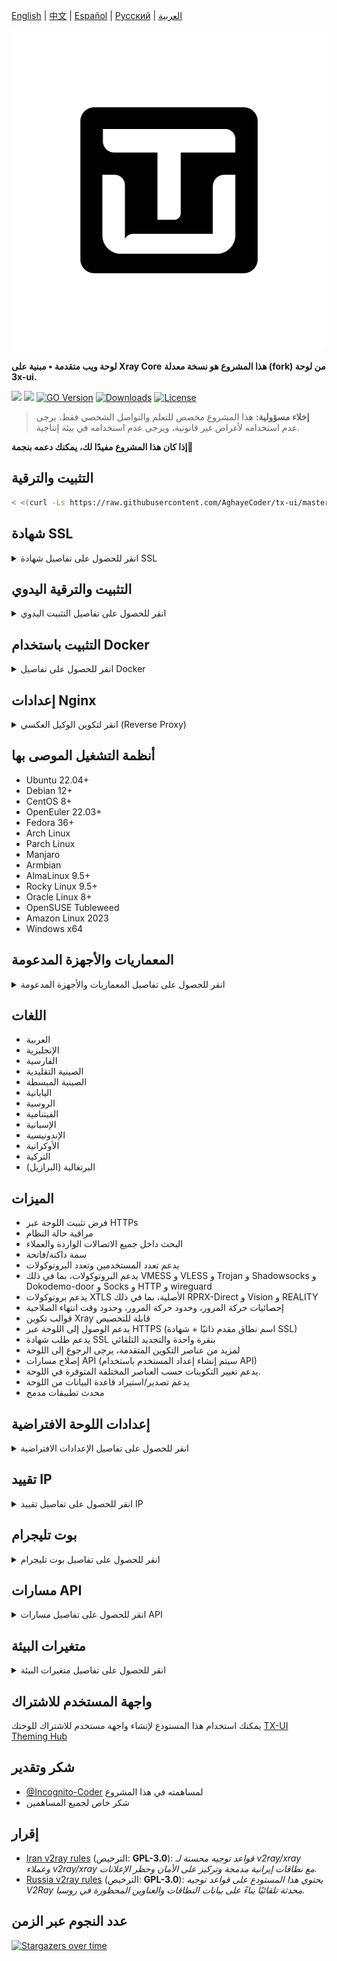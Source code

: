 [English](/README.md) | [中文](/README.zh_CN.md) | [Español](/README.es_ES.md) | [Русский](/README.ru_RU.md) | [العربية](#)

<p align="center">
  <picture>
    <img alt="tx-ui" src="./media/tx-ui-dark.png" style="width:512px;height:512px;">
  </picture>
</p>

**لوحة ويب متقدمة • مبنية على Xray Core**
**هذا المشروع هو نسخة معدلة (fork) من لوحة 3x-ui.**

[![](https://img.shields.io/github/v/release/AghayeCoder/tx-ui.svg)](https://github.com/AghayeCoder/tx-ui/releases)
[![](https://img.shields.io/github/actions/workflow/status/AghayeCoder/tx-ui/release.yml.svg)](#)
[![GO Version](https://img.shields.io/github/go-mod/go-version/AghayeCoder/tx-ui.svg)](#)
[![Downloads](https://img.shields.io/github/downloads/AghayeCoder/tx-ui/total.svg)](#)
[![License](https://img.shields.io/badge/license-GPL%20V3-blue.svg?longCache=true)](https://www.gnu.org/licenses/gpl-3.0.en.html)

> **إخلاء مسؤولية:** هذا المشروع مخصص للتعلم والتواصل الشخصي فقط، يرجى عدم استخدامه لأغراض غير قانونية، ويرجى عدم
> استخدامه في بيئة إنتاجية.

**إذا كان هذا المشروع مفيدًا لك، يمكنك دعمه بنجمة**:star2:

## التثبيت والترقية

```bash
< <(curl -Ls https://raw.githubusercontent.com/AghayeCoder/tx-ui/master/install.sh)
```

## شهادة SSL

<details>
  <summary>انقر للحصول على تفاصيل شهادة SSL</summary>

### ACME

لإدارة شهادات SSL باستخدام ACME:

1. تأكد من أن نطاقك موجه بشكل صحيح إلى الخادم.
2. قم بتشغيل الأمر `x-ui` في الطرفية، ثم اختر `إدارة شهادات SSL`.
3. ستظهر لك الخيارات التالية:

    - **الحصول على SSL:** للحصول على شهادات SSL.
    - **إلغاء:** لإلغاء شهادات SSL الحالية.
    - **تجديد إجباري:** لفرض تجديد شهادات SSL.
    - **عرض النطاقات الحالية:** لعرض جميع شهادات النطاقات المتاحة على الخادم.
    - **تعيين مسارات الشهادة للوحة:** لتحديد شهادة نطاقك التي ستستخدمها اللوحة.

### Certbot

لتثبيت واستخدام Certbot:

```sh
apt-get install certbot -y
certbot certonly --standalone --agree-tos --register-unsafely-without-email -d yourdomain.com
certbot renew --dry-run
```

### Cloudflare

يتضمن البرنامج النصي للإدارة تطبيقًا مدمجًا لشهادة SSL لـ Cloudflare. لاستخدام هذا البرنامج النصي للتقدم بطلب للحصول على
شهادة، تحتاج إلى ما يلي:

- البريد الإلكتروني المسجل في Cloudflare
- مفتاح API العالمي لـ Cloudflare
- يجب أن يتم توجيه اسم النطاق إلى الخادم الحالي من خلال Cloudflare

**كيفية الحصول على مفتاح API العالمي لـ Cloudflare:**

1. قم بتشغيل الأمر `x-ui` في الطرفية، ثم اختر `شهادة SSL من Cloudflare`.
2. قم بزيارة الرابط: [Cloudflare API Tokens](https://dash.cloudflare.com/profile/api-tokens).
3. انقر على "View Global API Key" (انظر لقطة الشاشة أدناه):
   ![](./media/APIKey1.PNG)
4. قد تحتاج إلى إعادة مصادقة حسابك. بعد ذلك، سيتم عرض مفتاح API (انظر لقطة الشاشة أدناه):
   ![](./media/APIKey2.png)

عند الاستخدام، ما عليك سوى إدخال `اسم النطاق` و`البريد الإلكتروني` و`مفتاح API`. الرسم التوضيحي كما يلي:
![](./media/DetailEnter.png)

</details>

## التثبيت والترقية اليدوي

<details>
  <summary>انقر للحصول على تفاصيل التثبيت اليدوي</summary>

#### الاستخدام

1. لتنزيل أحدث إصدار من الحزمة المضغوطة مباشرة إلى الخادم الخاص بك، قم بتشغيل الأمر التالي:

```bash
ARCH=$(uname -m)
case "${ARCH}" in
  x86_64 | x64 | amd64) XUI_ARCH="amd64" ;; 
  i*86 | x86) XUI_ARCH="386" ;; 
  armv8* | armv8 | arm64 | aarch64) XUI_ARCH="arm64" ;; 
  armv7* | armv7) XUI_ARCH="armv7" ;; 
  armv6* | armv6) XUI_ARCH="armv6" ;; 
  armv5* | armv5) XUI_ARCH="armv5" ;; 
  s390x) echo 's390x' ;; 
  *) XUI_ARCH="amd64" ;; 
esac

wget https://github.com/AghayeCoder/tx-ui/releases/latest/download/x-ui-linux-${XUI_ARCH}.tar.gz
```

2. بمجرد تنزيل الحزمة المضغوطة، قم بتنفيذ الأوامر التالية لتثبيت أو ترقية x-ui:

```bash
ARCH=$(uname -m)
case "${ARCH}" in
  x86_64 | x64 | amd64) XUI_ARCH="amd64" ;; 
  i*86 | x86) XUI_ARCH="386" ;; 
  armv8* | armv8 | arm64 | aarch64) XUI_ARCH="arm64" ;; 
  armv7* | armv7) XUI_ARCH="armv7" ;; 
  armv6* | armv6) XUI_ARCH="armv6" ;; 
  armv5* | armv5) XUI_ARCH="armv5" ;; 
  s390x) echo 's390x' ;; 
  *) XUI_ARCH="amd64" ;; 
esac

cd /root/ 
rm -rf x-ui/ /usr/local/x-ui/ /usr/bin/x-ui
tar zxvf x-ui-linux-${XUI_ARCH}.tar.gz
chmod +x x-ui/x-ui x-ui/bin/xray-linux-* x-ui/x-ui.sh
cp x-ui/x-ui.sh /usr/bin/x-ui
cp -f x-ui/x-ui.service /etc/systemd/system/
mv x-ui/ /usr/local/
systemctl daemon-reload
systemctl enable x-ui
systemctl restart x-ui
```

</details>

## التثبيت باستخدام Docker

<details>
  <summary>انقر للحصول على تفاصيل Docker</summary>

#### الاستخدام

1. **تثبيت Docker:**

   ```bash
   bash <(curl -sSL https://get.docker.com)
   ```

2. **استنساخ مستودع المشروع:**

   ```bash
   git clone https://github.com/AghayeCoder/tx-ui.git
   cd tx-ui
   ```

3. **بدء الخدمة:**

   ```bash
   docker compose up -d
   ```

أضف علامة `--pull always` لجعل Docker يعيد إنشاء الحاوية تلقائيًا إذا تم سحب صورة أحدث.
راجع https://docs.docker.com/reference/cli/docker/container/run/#pull لمزيد من المعلومات.

**أو**

   ```bash
   docker run -itd \
      -e XRAY_VMESS_AEAD_FORCED=false \
      -v $PWD/db/:/etc/x-ui/ \
      -v $PWD/cert/:/root/cert/ \
      --network=host \
      --restart=unless-stopped \
      --name tx-ui \
      ghcr.io/aghayecoder/tx-ui:latest
   ```

4. **التحديث إلى أحدث إصدار:**

   ```bash
   cd tx-ui
   docker compose down
   docker compose pull tx-ui
   docker compose up -d
   ```

5. **إزالة tx-ui من Docker:**

   ```bash
   docker stop tx-ui
   docker rm tx-ui
   cd --
   rm -r tx-ui
   ```

</details>

## إعدادات Nginx

<details>
  <summary>انقر لتكوين الوكيل العكسي (Reverse Proxy)</summary>

#### وكيل Nginx العكسي

```nginx
location / {
    proxy_set_header X-Forwarded-For $proxy_add_x_forwarded_for;
    proxy_set_header X-Forwarded-Proto $scheme;
    proxy_set_header Host $http_host;
    proxy_set_header X-Real-IP $remote_addr;
    proxy_set_header Range $http_range;
    proxy_set_header If-Range $http_if_range; 
    proxy_redirect off;
    proxy_pass http://127.0.0.1:2053;
}
```

#### مسار فرعي لـ Nginx

- تأكد من أن "مسار URI" في إعدادات لوحة `/sub` هو نفسه.
- يجب أن ينتهي `url` في إعدادات اللوحة بـ `/`.

```nginx
location /sub {
    proxy_set_header X-Forwarded-For $proxy_add_x_forwarded_for;
    proxy_set_header X-Forwarded-Proto $scheme;
    proxy_set_header Host $http_host;
    proxy_set_header X-Real-IP $remote_addr;
    proxy_set_header Range $http_range;
    proxy_set_header If-Range $http_if_range; 
    proxy_redirect off;
    proxy_pass http://127.0.0.1:2053;
}
```

</details>

## أنظمة التشغيل الموصى بها

- Ubuntu 22.04+
- Debian 12+
- CentOS 8+
- OpenEuler 22.03+
- Fedora 36+
- Arch Linux
- Parch Linux
- Manjaro
- Armbian
- AlmaLinux 9.5+
- Rocky Linux 9.5+
- Oracle Linux 8+
- OpenSUSE Tubleweed
- Amazon Linux 2023
- Windows x64

## المعماريات والأجهزة المدعومة

<details>
  <summary>انقر للحصول على تفاصيل المعماريات والأجهزة المدعومة</summary>

توفر منصتنا التوافق مع مجموعة متنوعة من المعماريات والأجهزة، مما يضمن المرونة عبر بيئات الحوسبة المختلفة. فيما يلي
المعماريات الرئيسية التي ندعمها:

- **amd64**: هذه المعمارية السائدة هي المعيار لأجهزة الكمبيوتر الشخصية والخوادم، وتستوعب معظم أنظمة التشغيل الحديثة
  بسلاسة.

- **x86 / i386**: معتمدة على نطاق واسع في أجهزة الكمبيوتر المكتبية والمحمولة، تتمتع هذه المعمارية بدعم واسع من العديد من
  أنظمة التشغيل والتطبيقات، بما في ذلك على سبيل المثال لا الحصر أنظمة Windows و macOS و Linux.

- **armv8 / arm64 / aarch64**: مصممة خصيصًا للأجهزة المحمولة والمدمجة المعاصرة، مثل الهواتف الذكية والأجهزة اللوحية،
  وتتمثل هذه المعمارية في أجهزة مثل Raspberry Pi 4 و Raspberry Pi 3 و Raspberry Pi Zero 2/Zero 2 W و Orange Pi 3 LTS
  والمزيد.

- **armv7 / arm / arm32**: تعمل كمعمارية للأجهزة المحمولة والمدمجة القديمة، ولا تزال تستخدم على نطاق واسع في أجهزة مثل
  Orange Pi Zero LTS و Orange Pi PC Plus و Raspberry Pi 2 وغيرها.

- **armv6 / arm / arm32**: موجهة للأجهزة المدمجة القديمة جدًا، هذه المعمارية، على الرغم من أنها أقل انتشارًا، لا تزال
  قيد الاستخدام. تعتمد أجهزة مثل Raspberry Pi 1 و Raspberry Pi Zero/Zero W على هذه المعمارية.

- **armv5 / arm / arm32**: معمارية أقدم مرتبطة بشكل أساسي بالأنظمة المدمجة المبكرة، وهي أقل شيوعًا اليوم ولكن لا يزال من
  الممكن العثور عليها في الأجهزة القديمة مثل إصدارات Raspberry Pi المبكرة وبعض الهواتف الذكية القديمة.

- **s390x**: تُستخدم هذه المعمارية بشكل شائع في أجهزة الكمبيوتر المركزية من IBM وتوفر أداءً وموثوقية عالية لأعباء عمل
  المؤسسات.

</details>

## اللغات

- العربية
- الإنجليزية
- الفارسية
- الصينية التقليدية
- الصينية المبسطة
- اليابانية
- الروسية
- الفيتنامية
- الإسبانية
- الإندونيسية
- الأوكرانية
- التركية
- البرتغالية (البرازيل)

## الميزات

- فرض تثبيت اللوحة عبر HTTPs
- مراقبة حالة النظام
- البحث داخل جميع الاتصالات الواردة والعملاء
- سمة داكنة/فاتحة
- يدعم تعدد المستخدمين وتعدد البروتوكولات
- يدعم البروتوكولات، بما في ذلك VMESS و VLESS و Trojan و Shadowsocks و Dokodemo-door و Socks و HTTP و wireguard
- يدعم بروتوكولات XTLS الأصلية، بما في ذلك RPRX-Direct و Vision و REALITY
- إحصائيات حركة المرور، وحدود حركة المرور، وحدود وقت انتهاء الصلاحية
- قوالب تكوين Xray قابلة للتخصيص
- يدعم الوصول إلى اللوحة عبر HTTPS (اسم نطاق مقدم ذاتيًا + شهادة SSL)
- يدعم طلب شهادة SSL بنقرة واحدة والتجديد التلقائي
- لمزيد من عناصر التكوين المتقدمة، يرجى الرجوع إلى اللوحة
- إصلاح مسارات API (سيتم إنشاء إعداد المستخدم باستخدام API)
- يدعم تغيير التكوينات حسب العناصر المختلفة المتوفرة في اللوحة.
- يدعم تصدير/استيراد قاعدة البيانات من اللوحة
- محدث تطبيقات مدمج

## إعدادات اللوحة الافتراضية

<details>
  <summary>انقر للحصول على تفاصيل الإعدادات الافتراضية</summary>

### اسم المستخدم وكلمة المرور والمنفذ ومسار الويب الأساسي

إذا اخترت عدم تعديل هذه الإعدادات، فسيتم إنشاؤها بشكل عشوائي (لا ينطبق هذا على Docker).

**الإعدادات الافتراضية لـ Docker:**

- **اسم المستخدم:** admin
- **كلمة المرور:** admin
- **المنفذ:** 2053

### إدارة قاعدة البيانات:

يمكنك إجراء نسخ احتياطي واستعادة لقاعدة البيانات بسهولة مباشرة من اللوحة.

- **مسار قاعدة البيانات:**
    - `/etc/x-ui/x-ui.db`

### مسار الويب الأساسي

1. **إعادة تعيين مسار الويب الأساسي:**
    - افتح الطرفية الخاصة بك.
    - قم بتشغيل الأمر `x-ui`.
    - حدد خيار `إعادة تعيين مسار الويب الأساسي`.

2. **إنشاء أو تخصيص المسار:**
    - سيتم إنشاء المسار بشكل عشوائي، أو يمكنك إدخال مسار مخصص.

3. **عرض الإعدادات الحالية:**
    - لعرض إعداداتك الحالية، استخدم الأمر `x-ui settings` في الطرفية أو `عرض الإعدادات الحالية` في `x-ui`.

### توصية أمنية:

- لتعزيز الأمان، استخدم كلمة طويلة وعشوائية في بنية عنوان URL الخاص بك.

**أمثلة:**

- `http://ip:port/*webbasepath*/panel`
- `http://domain:port/*webbasepath*/panel`

</details>

## تقييد IP

<details>
  <summary>انقر للحصول على تفاصيل تقييد IP</summary>

#### الاستخدام

**ملاحظة:** لن يعمل تقييد IP بشكل صحيح عند استخدام نفق IP.

لتمكين وظيفة تقييد IP، تحتاج إلى تثبيت `fail2ban` والملفات المطلوبة باتباع الخطوات التالية:

1. قم بتشغيل الأمر `x-ui` في الطرفية، ثم اختر `إدارة تقييد IP`.
2. سترى الخيارات التالية:

    - **تغيير مدة الحظر:** ضبط مدة الحظر.
    - **رفع الحظر عن الجميع:** رفع جميع عمليات الحظر الحالية.
    - **التحقق من السجلات:** مراجعة السجلات.
    - **حالة Fail2ban:** التحقق من حالة `fail2ban`.
    - **إعادة تشغيل Fail2ban:** إعادة تشغيل خدمة `fail2ban`.
    - **إلغاء تثبيت Fail2ban:** إلغاء تثبيت Fail2ban مع التكوين.

3. أضف مسارًا لسجل الوصول على اللوحة عن طريق تعيين `تكوينات Xray/سجل/سجل الوصول` إلى `./access.log` ثم احفظ وأعد تشغيل
   xray.

</details>

## بوت تليجرام

<details>
  <summary>انقر للحصول على تفاصيل بوت تليجرام</summary>

#### الاستخدام

تدعم لوحة الويب حركة المرور اليومية، وتسجيل الدخول إلى اللوحة، والنسخ الاحتياطي لقاعدة البيانات، وحالة النظام، ومعلومات
العميل، وغيرها من الإشعارات والوظائف من خلال بوت تليجرام. لاستخدام البوت، تحتاج إلى تعيين المعلمات المتعلقة بالبوت في
اللوحة، بما في ذلك:

- توكن تليجرام
- معرف (معرفات) دردشة المسؤول
- وقت الإشعار (بصيغة cron)
- إشعار تاريخ انتهاء الصلاحية
- إشعار سقف حركة المرور
- النسخ الاحتياطي لقاعدة البيانات
- إشعار تحميل وحدة المعالجة المركزية

**صيغة مرجعية:**

- `30 * * * * *` - إشعار في الثانية 30 من كل دقيقة
- `0 */10 * * * *` - إشعار في الثانية الأولى من كل 10 دقائق
- `@hourly` - إشعار كل ساعة
- `@daily` - إشعار يومي (00:00 صباحًا)
- `@weekly` - إشعار أسبوعي
- `@every 8h` - إشعار كل 8 ساعات

### ميزات بوت تليجرام

- تقارير دورية
- إشعار تسجيل الدخول
- إشعار عتبة وحدة المعالجة المركزية
- عتبة لوقت انتهاء الصلاحية وحركة المرور للإبلاغ مسبقًا
- دعم قائمة تقارير العميل إذا تمت إضافة اسم مستخدم تليجرام الخاص بالعميل إلى تكوينات المستخدم
- دعم تقرير حركة مرور تليجرام الذي يتم البحث عنه باستخدام UUID (VMESS/VLESS) أو كلمة المرور (TROJAN) - بشكل مجهول
- بوت قائم على القائمة
- البحث عن عميل عن طريق البريد الإلكتروني (للمسؤول فقط)
- التحقق من جميع الاتصالات الواردة
- التحقق من حالة الخادم
- التحقق من المستخدمين المستنفدين
- تلقي نسخة احتياطية عند الطلب وفي التقارير الدورية
- بوت متعدد اللغات

### إعداد بوت تليجرام

- ابدأ [Botfather](https://t.me/BotFather) في حساب تليجرام الخاص بك:
  ![Botfather](./media/botfather.png)

- أنشئ بوتًا جديدًا باستخدام الأمر /newbot: سيطرح عليك سؤالين، اسم واسم مستخدم لبوتك. لاحظ أن اسم المستخدم يجب أن ينتهي
  بكلمة "bot".
  ![Create new bot](./media/newbot.png)

- ابدأ البوت الذي أنشأته للتو. يمكنك العثور على رابط البوت الخاص بك هنا.
  ![token](./media/token.png)

- أدخل لوحتك وقم بتكوين إعدادات بوت تليجرام كما هو موضح أدناه:
  ![Panel Config](./media/panel-bot-config.png)

أدخل توكن البوت الخاص بك في حقل الإدخال رقم 3.
أدخل معرف المستخدم في حقل الإدخال رقم 4. ستكون حسابات تليجرام التي تحمل هذا المعرف هي مسؤول البوت. (يمكنك إدخال أكثر من
واحد، فقط افصل بينها بـ ,)

- كيف تحصل على معرف مستخدم تليجرام؟ استخدم هذا [البوت](https://t.me/useridinfobot)، ابدأ البوت وسيعطيك معرف مستخدم
  تليجرام.
  ![User ID](./media/user-id.png)

</details>

## مسارات API

<details>
  <summary>انقر للحصول على تفاصيل مسارات API</summary>

#### الاستخدام

- [توثيق API](https://www.postman.com/aghayecoder/tx-ui/collection/q1l5l0u/tx-ui)
- `/login` مع بيانات المستخدم `POST`: `{username: '', password: ''}` لتسجيل الدخول
- `/panel/api/inbounds` أساس للإجراءات التالية:

| الطريقة | المسار                             | الإجراء                                                     |
|:-------:|------------------------------------|-------------------------------------------------------------|
|  `GET`  | `"/list"`                          | الحصول على جميع الاتصالات الواردة                           |
|  `GET`  | `"/get/:id"`                       | الحصول على اتصال وارد باستخدام inbound.id                   |
|  `GET`  | `"/getClientTraffics/:email"`      | الحصول على حركة مرور العميل باستخدام البريد الإلكتروني      |
|  `GET`  | `"/getClientTrafficsById/:id"`     | الحصول على حركة مرور العميل باستخدام المعرف                 |
|  `GET`  | `"/createbackup"`                  | بوت تليجرام يرسل نسخة احتياطية للمسؤولين                    |
| `POST`  | `"/add"`                           | إضافة اتصال وارد                                            |
| `POST`  | `"/del/:id"`                       | حذف اتصال وارد                                              |
| `POST`  | `"/update/:id"`                    | تحديث اتصال وارد                                            |
| `POST`  | `"/clientIps/:email"`              | عنوان IP للعميل                                             |
| `POST`  | `"/clearClientIps/:email"`         | مسح عنوان IP للعميل                                         |
| `POST`  | `"/addClient"`                     | إضافة عميل إلى اتصال وارد                                   |
| `POST`  | `"/:id/delClient/:clientId"`       | حذف عميل باستخدام clientId*                                 |
| `POST`  | `"/updateClient/:clientId"`        | تحديث عميل باستخدام clientId*                               |
| `POST`  | `"/updateClientTraffic/:email"`    | تحديث حركة مرور العميل بالبريد الإلكتروني، القيم بالبايت    |
| `POST`  | `"/:id/resetClientTraffic/:email"` | إعادة تعيين حركة مرور العميل                                |
| `POST`  | `"/resetAllTraffics"`              | إعادة تعيين حركة مرور جميع الاتصالات الواردة                |
| `POST`  | `"/resetAllClientTraffics/:id"`    | إعادة تعيين حركة مرور جميع العملاء في اتصال وارد            |
| `POST`  | `"/delDepletedClients/:id"`        | حذف العملاء المستنفدين للاتصال الوارد (-1: الكل)            |
| `POST`  | `"/onlines"`                       | الحصول على المستخدمين المتصلين (قائمة بالبريد الإلكتروني)   |
| `POST`  | `"/depleted"`                      | الحصول على المستخدمين المستنفدين (قائمة بالبريد الإلكتروني) |
| `POST`  | `"/disabled"`                      | الحصول على المستخدمين المعطلين (قائمة بالبريد الإلكتروني)   |

- يجب ملء حقل `clientId` بـ:

- `client.id` لـ VMESS و VLESS
- `client.password` لـ TROJAN
- `client.email` لـ Shadowsocks \.
  `/panel/api/server` أساس للإجراءات التالية:

| الطريقة | المسار                  | الإجراء                |
|:-------:|-------------------------|------------------------|
|  `GET`  | `"/status"`             | الحصول على حالة الخادم |
|  `GET`  | `"/restartXrayService"` | إعادة تشغيل xray-core  |

[<img src="https://run.pstmn.io/button.svg" alt="Run In Postman" style="width: 128px; height: 32px;">](https://app.getpostman.com/run-collection/5146551-dda3cab3-0e33-485f-96f9-d4262f437ac5?action=collection%2Ffork&source=rip_markdown&collection-url=entityId%3D5146551-dda3cab3-0e33-485f-96f9-d4262f437ac5%26entityType%3Dcollection%26workspaceId%3Dd64f609f-485a-4951-9b8f-876b3f917124)

</details>

## متغيرات البيئة

<details>
  <summary>انقر للحصول على تفاصيل متغيرات البيئة</summary>

#### الاستخدام

| المتغير        |   النوع   | الافتراضي   |
|----------------|:---------:|:------------|
| XUI_LOG_LEVEL  |  "debug"  | "info"      | "warn" | "error" | "info"        |
| XUI_DEBUG      | `boolean` | `false`     |
| XUI_BIN_FOLDER | `string`  | "bin"       |
| XUI_DB_FOLDER  | `string`  | "/etc/x-ui" |
| XUI_LOG_FOLDER | `string`  | "/var/log"  |

مثال:

```sh
XUI_BIN_FOLDER="bin" XUI_DB_FOLDER="/etc/x-ui" go build main.go
```

</details>

## واجهة المستخدم للاشتراك

يمكنك استخدام هذا المستودع لإنشاء واجهة مستخدم للاشتراك
للوحتك [TX-UI Theming Hub](https://github.com/AghayeCoder/TX-ThemeHub)

## شكر وتقدير

- [@Incognito-Coder](https://github.com/incognito-coder) لمساهمته في هذا المشروع
- شكر خاص لجميع المساهمين

## إقرار

- [Iran v2ray rules](https://github.com/chocolate4u/Iran-v2ray-rules) (الترخيص: **GPL-3.0**): _قواعد توجيه محسنة لـ
  v2ray/xray وعملاء v2ray/xray مع نطاقات إيرانية مدمجة وتركيز على الأمان وحظر الإعلانات._
- [Russia v2ray rules](https://github.com/runetfreedom/russia-v2ray-rules-dat) (الترخيص: **GPL-3.0**): _يحتوي هذا
  المستودع على قواعد توجيه V2Ray محدثة تلقائيًا بناءً على بيانات النطاقات والعناوين المحظورة في روسيا._

## عدد النجوم عبر الزمن

[![Stargazers over time](https://starchart.cc/AghayeCoder/tx-ui.svg?variant=adaptive)](https://starchart.cc/AghayeCoder/tx-ui)
